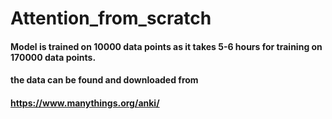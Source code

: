 # Attention_from_scratch


#### Model is trained on 10000 data points as it takes 5-6 hours for training on 170000 data points.
#### the data can be found and downloaded from
#### https://www.manythings.org/anki/
